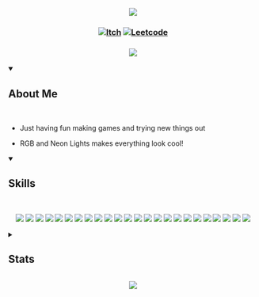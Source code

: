  <!-- Top Banner -->

<p align="center">
<img src="https://capsule-render.vercel.app/api?type=waving&color=fffff0&height=210&section=header&text=Hi%20There,%20I'm%20Lex&fontColor=100c08&fontAlignY=45&reversal=true"/>
</p>

<!-- Links -->

### <p align="center"> [![Itch](https://img.shields.io/badge/-itch.io-fffff0?style=for-the-badge)](https://mynameslex.itch.io/) [![Leetcode](https://img.shields.io/badge/-leetcode-fffff0?style=for-the-badge)](https://leetcode.com/u/MyNamesLex/)</p>

### <p align="center"> <a href="https://github.com/DenverCoder1/readme-typing-svg"><img src="https://readme-typing-svg.herokuapp.com/?lines=Game+Programmer;&font=Fira%20Code&center=true&color=fffff0"></a></p>

<!-- About Me -->

<details open>
<summary><h2>About Me</h2></summary>

<br/>

* Just having fun making games and trying new things out

* RGB and Neon Lights makes everything look cool!

</details>

<!-- Skills -->

<details open>
<summary><h2>Skills</h2></summary>

<br>

<div align="center">

<img src="https://img.shields.io/badge/-Unity-fffff0"/> <img src="https://img.shields.io/badge/-Unreal Engine 5-fffff0"/>
<img src="https://img.shields.io/badge/-Crayta-fffff0" />
<img src="https://img.shields.io/badge/-C%2B%2B-fffff0"/>
<img src="https://img.shields.io/badge/-Blueprint-fffff0"/>
<img src="https://img.shields.io/badge/-C%23-fffff0"/>
<img src="https://img.shields.io/badge/-Python-fffff0"/>
<img src="https://img.shields.io/badge/-Lua-fffff0"/>
<img src="https://img.shields.io/badge/-Processing-fffff0"/>
<img src="https://img.shields.io/badge/-OpenGL-fffff0"/>
<img src="https://img.shields.io/badge/-GLSL-fffff0"/>
<img src="https://img.shields.io/badge/-Blender-fffff0"/>
<img src="https://img.shields.io/badge/-Audacity-fffff0"/>
<img src="https://img.shields.io/badge/-Gimp-fffff0"/>
<img src="https://img.shields.io/badge/-OBS-fffff0"/>
<img src="https://img.shields.io/badge/-Movie%20Studio%2016-fffff0"/>
<img src="https://img.shields.io/badge/-Bosca%20Ceoil-fffff0"/>
<img src="https://img.shields.io/badge/-Aesprite-fffff0"/>
<img src="https://img.shields.io/badge/-SFXR-fffff0"/>
<img src="https://img.shields.io/badge/-Git-fffff0"/>
<img src="https://img.shields.io/badge/-Github Desktop-fffff0"/>
<img src="https://img.shields.io/badge/-Markdown-fffff0"/>
<img src="https://img.shields.io/badge/-Jira-fffff0"/>
<img src="https://img.shields.io/badge/-Trello-fffff0"/>

</div>

</details> 

<!-- Stats -->

<details>
<summary><h2>Stats</h2></summary>

<br/>

<div align="left">

<h3> Visits </h3>

![Visits](https://komarev.com/ghpvc/?username=MyNamesLex&color=100c08)

<h3> Trophies </h3>

[![trophy](https://github-profile-trophy.vercel.app/?username=MyNamesLex&theme=onestar)](https://github.com/ryo-ma/github-profile-trophy)

<h3> GitHub Profile Stats </h3>

![Anurag's GitHub stats](https://github-readme-stats.vercel.app/api?username=mynameslex&show_icons=true&theme=dark&hide_border=true)

![Top Langs](https://github-readme-stats.vercel.app/api/top-langs/?username=mynameslex&langs_count=5&layout=compact&hide_border=true&theme=dark&hide=ren'py)

<h3> Activity Graph </h3>

[![Ashutosh's github activity graph](https://github-readme-activity-graph.vercel.app/graph?username=MyNamesLex&theme=high-contrast)](https://github.com/ashutosh00710/github-readme-activity-graph)

</div>

</details>

<!-- Footer -->
<p align="center">
  <img src="https://capsule-render.vercel.app/api?type=waving&color=fffff0&height=110&section=footer&animation=twinkling&reversal=true"/>
</p>
